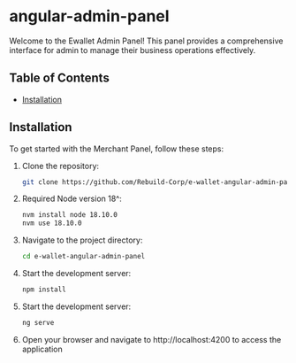 # angular-admin-panel
Welcome to the Ewallet Admin Panel! This panel provides a comprehensive interface for admin to manage their business operations effectively.

## Table of Contents

- [Installation](#installation)

## Installation

To get started with the  Merchant Panel, follow these steps:

1. Clone the repository:

   ```bash
   git clone https://github.com/Rebuild-Corp/e-wallet-angular-admin-panel.git
2. Required Node version 18^:

    ```bash
   nvm install node 18.10.0
   nvm use 18.10.0

3. Navigate to the project directory:

    ```bash
   cd e-wallet-angular-admin-panel

4. Start the development server:
    ```bash
   npm install

5. Start the development server:
    ```bash
   ng serve

6. Open your browser and navigate to http://localhost:4200 to access the application